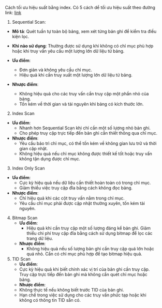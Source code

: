 Cách tối ưu hiệu suất bằng index. Có 5 cách dể tối ưu hiệu suất theo đường link: [link](https://www.facebook.com/share/v/shgha5tLAxdcnZ7G/)

1. Sequential Scan:

- **Mô tả**: Quét tuần tự toàn bộ bảng, xem xét từng bản ghi để kiểm tra điều kiện lọc.

- **Khi nào sử dụng**: Thường được sử dụng khi không có chỉ mục phù hợp hoặc khi truy vấn yêu cầu một lượng lớn dữ liệu từ bảng.

- **Ưu điểm**:

  - Đơn giản và không yêu cầu chỉ mục.
  - Hiệu quả khi cần truy xuất một lượng lớn dữ liệu từ bảng.

- **Nhược điểm**:
  - Không hiệu quả cho các truy vấn cần truy cập một phần nhỏ của bảng.
  - Tốn kém về thời gian và tài nguyên khi bảng có kích thước lớn.

2. Index Scan

- **Ưu điểm**:
  - Nhanh hơn Sequential Scan khi chỉ cần một số lượng nhỏ bản ghi.
  - Cho phép truy cập trực tiếp đến bản ghi cần thiết thông qua chỉ mục.
- **Nhược điểm**:
  - Yêu cầu bảo trì chỉ mục, có thể tốn kém về không gian lưu trữ và thời gian cập nhật.
  - Không hiệu quả nếu chỉ mục không được thiết kế tốt hoặc truy vấn không tận dụng được chỉ mục.

3. Index Only Scan

- **Ưu điểm**:
  - Cực kỳ hiệu quả nếu dữ liệu cần thiết hoàn toàn có trong chỉ mục.
  - Giảm thiểu việc truy cập đĩa bằng cách không đọc bảng.
- **Nhược điểm**:
  - Chỉ hiệu quả khi các cột truy vấn nằm trong chỉ mục.
  - Yêu cầu chỉ mục phải được cập nhật thường xuyên, tốn kém tài nguyên.

4. Bitmap Scan
   - **Ưu điểm**:
     - Hiệu quả khi cần truy cập một số lượng đáng kể bản ghi.
       Giảm thiểu chi phí truy cập đĩa bằng cách sử dụng bitmap để lọc các trang dữ liệu.
   - **Nhược điểm**:
     - Không hiệu quả nếu số lượng bản ghi cần truy cập quá lớn hoặc quá nhỏ.
       Cần có chỉ mục phù hợp để tạo bitmap hiệu quả.
5. TID Scan
   - **Ưu điểm**:
   - Cực kỳ hiệu quả khi biết chính xác vị trí của bản ghi cần truy cập.
     Truy cập trực tiếp đến bản ghi mà không cần quét chỉ mục hoặc bảng.
   - **Nhược điểm**:
   - Không thực tế nếu không biết trước TID của bản ghi.
   - Hạn chế trong việc sử dụng cho các truy vấn phức tạp hoặc khi không có thông tin TID sẵn có.
